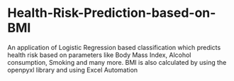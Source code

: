 # Health-Risk-Prediction-based-on-BMI
An application of Logistic Regression based classification which predicts health risk based on parameters
like Body Mass Index, Alcohol consumption, Smoking and many more.
BMI is also calculated by using the openpyxl library and using Excel Automation
